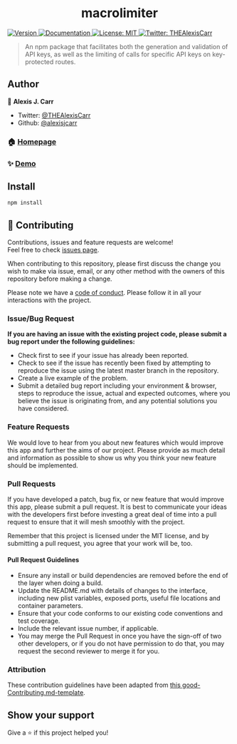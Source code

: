 <h1 align="center">macrolimiter</h1>
<p>
  <a href="https://www.npmjs.com/package/macrolimiter" target="_blank">
    <img alt="Version" src="https://img.shields.io/npm/v/macrolimiter.svg">
  </a>
  <a href="https://github.com/alexisjcarr/macrolimiter" target="_blank">
    <img alt="Documentation" src="https://img.shields.io/badge/documentation-yes-brightgreen.svg" />
  </a>
  <a href="#" target="_blank">
    <img alt="License: MIT" src="https://img.shields.io/badge/License-MIT-yellow.svg" />
  </a>
  <a href="https://twitter.com/THEAlexisCarr" target="_blank">
    <img alt="Twitter: THEAlexisCarr" src="https://img.shields.io/twitter/follow/THEAlexisCarr.svg?style=social" />
  </a>
</p>

> An npm package that facilitates both the generation and validation of API keys, as well as the limiting of calls for specific API keys on key-protected routes.

## Author

👤 **Alexis J. Carr**

- Twitter: [@THEAlexisCarr](https://twitter.com/THEAlexisCarr)
- Github: [@alexisjcarr](https://github.com/alexisjcarr)

### 🏠 [Homepage](https://github.com/alexisjcarr/macrolimiter)

### ✨ [Demo](https://github.com/alexisjcarr/macrolimiter/blob/master/examples/index.js)

## Install

```sh
npm install
```

## 🤝 Contributing

Contributions, issues and feature requests are welcome!<br />Feel free to check [issues page](https://github.com/alexisjcarr/macrolimiter/issues).

When contributing to this repository, please first discuss the change you wish to make via issue, email, or any other method with the owners of this repository before making a change.

Please note we have a [code of conduct](./code_of_conduct.md). Please follow it in all your interactions with the project.

### Issue/Bug Request

**If you are having an issue with the existing project code, please submit a bug report under the following guidelines:**

- Check first to see if your issue has already been reported.
- Check to see if the issue has recently been fixed by attempting to reproduce the issue using the latest master branch in the repository.
- Create a live example of the problem.
- Submit a detailed bug report including your environment & browser, steps to reproduce the issue, actual and expected outcomes, where you believe the issue is originating from, and any potential solutions you have considered.

### Feature Requests

We would love to hear from you about new features which would improve this app and further the aims of our project. Please provide as much detail and information as possible to show us why you think your new feature should be implemented.

### Pull Requests

If you have developed a patch, bug fix, or new feature that would improve this app, please submit a pull request. It is best to communicate your ideas with the developers first before investing a great deal of time into a pull request to ensure that it will mesh smoothly with the project.

Remember that this project is licensed under the MIT license, and by submitting a pull request, you agree that your work will be, too.

#### Pull Request Guidelines

- Ensure any install or build dependencies are removed before the end of the layer when doing a build.
- Update the README.md with details of changes to the interface, including new plist variables, exposed ports, useful file locations and container parameters.
- Ensure that your code conforms to our existing code conventions and test coverage.
- Include the relevant issue number, if applicable.
- You may merge the Pull Request in once you have the sign-off of two other developers, or if you do not have permission to do that, you may request the second reviewer to merge it for you.

### Attribution

These contribution guidelines have been adapted from [this good-Contributing.md-template](https://gist.github.com/PurpleBooth/b24679402957c63ec426).

## Show your support

Give a ⭐️ if this project helped you!
